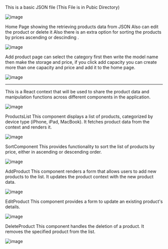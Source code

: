 This is a basic JSON file (This File is in Pubic Directory)

![image](https://github.com/FirasMir/cpit405-completedproject/assets/117066902/26512f4f-bc71-449c-b4ef-4b30ffb6602c)

Home Page showing the retrieving products data from JSON Also can edit the product or delete it
Also there is an extra option for sorting the products by prices ascending or descinding .

![image](https://github.com/FirasMir/cpit405-completedproject/assets/117066902/1b4da10a-f69c-450c-8f96-53d0c24b0d93)

Add product page can select the category first then write the model name then make the storage and price,
if you click add capacity you can create more than one capacity and price and add it to the home page.

![image](https://github.com/FirasMir/cpit405-completedproject/assets/117066902/52d59b84-4670-40ce-8839-46cb625ca758)

---------------------------------------------------------------------------------------------------------------------------

This is a React context that will be used to share the product data and manipulation functions across different components in the application.

![image](https://github.com/FirasMir/cpit405-completedproject/assets/117066902/f61fd60b-4d6a-4d9e-ae8b-529bb38b899c)

ProductsList This component displays a list of products, categorized by device type (iPhone, iPad, MacBook). It fetches product data from the context and renders it.

![image](https://github.com/FirasMir/cpit405-completedproject/assets/117066902/4d9cc91f-6ae5-4e0c-9721-b07f01f9dc74)

SortComponent This provides functionality to sort the list of products by price, either in ascending or descending order.

![image](https://github.com/FirasMir/cpit405-completedproject/assets/117066902/0bfd9495-3af1-42de-9bcb-3b7db1309190)

AddProduct This component renders a form that allows users to add new products to the list. It updates the product context with the new product data.

![image](https://github.com/FirasMir/cpit405-completedproject/assets/117066902/f0f5b117-5fda-45e2-8b68-2c39027f7163)

EditProduct This component provides a form to update an existing product's details. 

![image](https://github.com/FirasMir/cpit405-completedproject/assets/117066902/63e84949-fa77-4556-8cd2-1a5ca47e2eb7)

DeleteProduct This component handles the deletion of a product. It removes the specified product from the list.

![image](https://github.com/FirasMir/cpit405-completedproject/assets/117066902/db238c6b-d4c6-47e3-86bc-adc6720a6746)






